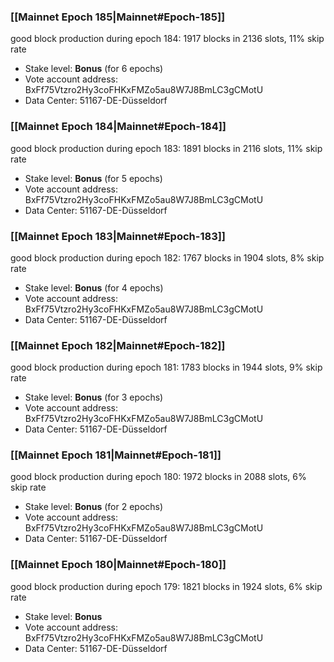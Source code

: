 ### [[Mainnet Epoch 185|Mainnet#Epoch-185]]
good block production during epoch 184: 1917 blocks in 2136 slots, 11% skip rate
* Stake level: **Bonus** (for 6 epochs)
* Vote account address: BxFf75Vtzro2Hy3coFHKxFMZo5au8W7J8BmLC3gCMotU
* Data Center: 51167-DE-Düsseldorf
### [[Mainnet Epoch 184|Mainnet#Epoch-184]]
good block production during epoch 183: 1891 blocks in 2116 slots, 11% skip rate
* Stake level: **Bonus** (for 5 epochs)
* Vote account address: BxFf75Vtzro2Hy3coFHKxFMZo5au8W7J8BmLC3gCMotU
* Data Center: 51167-DE-Düsseldorf
### [[Mainnet Epoch 183|Mainnet#Epoch-183]]
good block production during epoch 182: 1767 blocks in 1904 slots, 8% skip rate
* Stake level: **Bonus** (for 4 epochs)
* Vote account address: BxFf75Vtzro2Hy3coFHKxFMZo5au8W7J8BmLC3gCMotU
* Data Center: 51167-DE-Düsseldorf
### [[Mainnet Epoch 182|Mainnet#Epoch-182]]
good block production during epoch 181: 1783 blocks in 1944 slots, 9% skip rate
* Stake level: **Bonus** (for 3 epochs)
* Vote account address: BxFf75Vtzro2Hy3coFHKxFMZo5au8W7J8BmLC3gCMotU
* Data Center: 51167-DE-Düsseldorf
### [[Mainnet Epoch 181|Mainnet#Epoch-181]]
good block production during epoch 180: 1972 blocks in 2088 slots, 6% skip rate
* Stake level: **Bonus** (for 2 epochs)
* Vote account address: BxFf75Vtzro2Hy3coFHKxFMZo5au8W7J8BmLC3gCMotU
* Data Center: 51167-DE-Düsseldorf
### [[Mainnet Epoch 180|Mainnet#Epoch-180]]
good block production during epoch 179: 1821 blocks in 1924 slots, 6% skip rate
* Stake level: **Bonus**
* Vote account address: BxFf75Vtzro2Hy3coFHKxFMZo5au8W7J8BmLC3gCMotU
* Data Center: 51167-DE-Düsseldorf